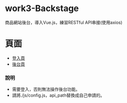 # work3-Backstage
商品網站後台，導入Vue.js，練習RESTful API串接(使用axios)

# 頁面
- [登入頁](https://peterchen-jianrong.github.io/work3-Backstage/login.html)
- [後台頁](https://peterchen-jianrong.github.io/work3-Backstage/)

### 說明
 - 需要登入，否則無法操作後台功能。
 - 請將./js/config.js，api_path替換成自己申請的。
